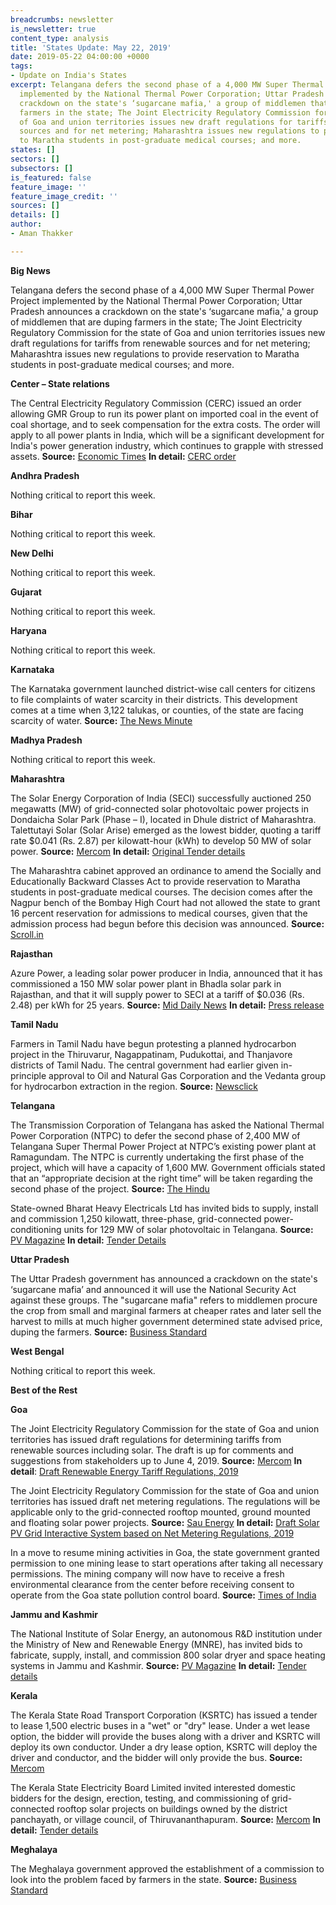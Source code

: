 ```yaml
---
breadcrumbs: newsletter
is_newsletter: true
content_type: analysis
title: 'States Update: May 22, 2019'
date: 2019-05-22 04:00:00 +0000
tags:
- Update on India's States
excerpt: Telangana defers the second phase of a 4,000 MW Super Thermal Power Project
  implemented by the National Thermal Power Corporation; Uttar Pradesh announces a
  crackdown on the state's ‘sugarcane mafia,' a group of middlemen that are duping
  farmers in the state; The Joint Electricity Regulatory Commission for the state
  of Goa and union territories issues new draft regulations for tariffs from renewable
  sources and for net metering; Maharashtra issues new regulations to provide reservation
  to Maratha students in post-graduate medical courses; and more.
states: []
sectors: []
subsectors: []
is_featured: false
feature_image: ''
feature_image_credit: ''
sources: []
details: []
author:
- Aman Thakker

---
```

**Big News**

Telangana defers the second phase of a 4,000 MW Super Thermal Power Project implemented by the National Thermal Power Corporation; Uttar Pradesh announces a crackdown on the state's ‘sugarcane mafia,' a group of middlemen that are duping farmers in the state; The Joint Electricity Regulatory Commission for the state of Goa and union territories issues new draft regulations for tariffs from renewable sources and for net metering; Maharashtra issues new regulations to provide reservation to Maratha students in post-graduate medical courses; and more.

**Center – State relations**

The Central Electricity Regulatory Commission (CERC) issued an order allowing GMR Group to run its power plant on imported coal in the event of coal shortage, and to seek compensation for the extra costs. The order will apply to all power plants in India, which will be a significant development for India's power generation industry, which continues to grapple with stressed assets. **Source:** [Economic Times](https://economictimes.indiatimes.com/industry/energy/power/cerc-allows-compensation-to-power-plants-for-coal-imports-in-times-of-domestic-coal-shortage/articleshow/69364841.cms) **In detail:** [CERC order](http://www.cercind.gov.in/2019/orders/8&284-MP-2018.pdf)

**Andhra Pradesh**

Nothing critical to report this week.

**Bihar**

Nothing critical to report this week.

**New Delhi**

Nothing critical to report this week.

**Gujarat**

Nothing critical to report this week.

**Haryana**

Nothing critical to report this week.

**Karnataka**

The Karnataka government launched district-wise call centers for citizens to file complaints of water scarcity in their districts. This development comes at a time when 3,122 talukas, or counties, of the state are facing scarcity of water. **Source:** [The News Minute](https://www.thenewsminute.com/article/karnataka-government-launches-district-wise-call-centres-water-scarcity-complaints-101778)

**Madhya Pradesh**

Nothing critical to report this week.

**Maharashtra**

The Solar Energy Corporation of India (SECI) successfully auctioned 250 megawatts (MW) of grid-connected solar photovoltaic power projects in Dondaicha Solar Park (Phase – I), located in Dhule district of Maharashtra. Talettutayi Solar (Solar Arise) emerged as the lowest bidder, quoting a tariff rate $0.041 (Rs. 2.87) per kilowatt-hour (kWh) to develop 50 MW of solar power. **Source:** [Mercom](https://mercomindia.com/secis-250-mw-solar-auction-maharashtra/) **In detail:** [Original Tender details](http://seci.co.in/web-data/docs/tenders/RfS_Dondaicha%20Solar%20Park_250MW_final%20upload.pdf)

The Maharashtra cabinet approved an ordinance to amend the Socially and Educationally Backward Classes Act to provide reservation to Maratha students in post-graduate medical courses. The decision comes after the Nagpur bench of the Bombay High Court had not allowed the state to grant 16 percent reservation for admissions to medical courses, given that the admission process had begun before this decision was announced. **Source:** [Scroll.in](https://scroll.in/latest/923902/maratha-quota-maharashtra-approves-promulgation-of-ordinance-on-reservation-in-medical-seats)

**Rajasthan**

Azure Power, a leading solar power producer in India, announced that it has commissioned a 150 MW solar power plant in Bhadla solar park in Rajasthan, and that it will supply power to SECI at a tariff of $0.036 (Rs. 2.48) per kWh for 25 years. **Source:** [Mid Daily News](https://middailynews.com/2019/05/19/azure-power-commissions-150-mw-seci-solar-power-project/) **In detail:** [Press release](https://www.azurepower.com/wp-content/uploads/2019/05/Azure-Power-Commissions-150-MW-SECI-Solar-Power-Project_final.pdf)

**Tamil Nadu**

Farmers in Tamil Nadu have begun protesting a planned hydrocarbon project in the Thiruvarur, Nagappatinam, Pudukottai, and Thanjavore districts of Tamil Nadu. The central government had earlier given in-principle approval to Oil and Natural Gas Corporation and the Vedanta group for hydrocarbon extraction in the region. **Source:** [Newsclick](https://www.newsclick.in/Farmers-Fishermen-Protest-Against-Hydrocarbon-Delta-Tamil-Nadu)

**Telangana**

The Transmission Corporation of Telangana has asked the National Thermal Power Corporation (NTPC) to defer the second phase of 2,400 MW of Telangana Super Thermal Power Project at NTPC’s existing power plant at Ramagundam. The NTPC is currently undertaking the first phase of the project, which will have a capacity of 1,600 MW. Government officials stated that an “appropriate decision at the right time” will be taken regarding the second phase of the project. **Source:** [The Hindu](https://www.thehindu.com/news/cities/Hyderabad/ntpc-asked-to-defer-phase-ii-of-telangana-power-plant/article27175234.ece)

State-owned Bharat Heavy Electricals Ltd has invited bids to supply, install and commission 1,250 kilowatt, three-phase, grid-connected power-conditioning units for 129 MW of solar photovoltaic in Telangana. **Source:** [PV Magazine](https://www.pv-magazine-india.com/2019/05/16/bhel-tenders-power-conditioning-units-for-129-mw-solar-project-in-telangana/) **In detail:** [Tender Details](http://www.bhel.com/index.php/tender?tenid=46209)

**Uttar Pradesh**

The Uttar Pradesh government has announced a crackdown on the state's ‘sugarcane mafia’ and announced it will use the National Security Act against these groups. The "sugarcane mafia" refers to middlemen procure the crop from small and marginal farmers at cheaper rates and later sell the harvest to mills at much higher government determined state advised price, duping the farmers. **Source:** [Business Standard](https://www.business-standard.com/article/economy-policy/up-government-announces-crackdown-on-sugarcane-mafia-invokes-nsa-119051600772_1.html)

**West Bengal**

Nothing critical to report this week.

**Best of the Rest**

**Goa**

The Joint Electricity Regulatory Commission for the state of Goa and union territories has issued draft regulations for determining tariffs from renewable sources including solar. The draft is up for comments and suggestions from stakeholders up to June 4, 2019. **Source:** [Mercom](file:///C:/Users/Saroj%20Bala/Downloads/Mercom) **In detail**: [Draft Renewable Energy Tariff Regulations, 2019](http://jercuts.gov.in/writereaddata/UploadFile/finalfile636933434438348145.pdf)

The Joint Electricity Regulatory Commission for the state of Goa and union territories has issued draft net metering regulations. The regulations will be applicable only to the grid-connected rooftop mounted, ground mounted and floating solar power projects. **Source:** [Sau Energy](https://www.saurenergy.com/solar-energy-news/draft-net-metering-regulations-for-goa-and-uts-issued-by-jerc) **In detail:** [Draft Solar PV Grid Interactive System based on Net Metering Regulations, 2019](http://jercuts.gov.in/writereaddata/UploadFile/jercsolarand.pdf)

In a move to resume mining activities in Goa, the state government granted permission to one mining lease to start operations after taking all necessary permissions. The mining company will now have to receive a fresh environmental clearance from the center before receiving consent to operate from the Goa state pollution control board. **Source:** [Times of India](https://timesofindia.indiatimes.com/city/goa/state-approves-1-lease-to-start-mining-ops-after-green-clearance/articleshowprint/69380787.cms)

**Jammu and Kashmir**

The National Institute of Solar Energy, an autonomous R&D institution under the Ministry of New and Renewable Energy (MNRE), has invited bids to fabricate, supply, install, and commission 800 solar dryer and space heating systems in Jammu and Kashmir. **Source:** [PV Magazine](https://www.pv-magazine-india.com/2019/05/16/nise-amends-solar-dryer-tender-for-jammu-kashmir/) **In detail:** [Tender details](https://nise.res.in/wp-content/uploads/2019/05/Corrigendum1-of-Solar-Dryer-Tender.pdf)

**Kerala**

The Kerala State Road Transport Corporation (KSRTC) has issued a tender to lease 1,500 electric buses in a "wet" or "dry" lease. Under a wet lease option, the bidder will provide the buses along with a driver and KSRTC will deploy its own conductor. Under a dry lease option, KSRTC will deploy the driver and conductor, and the bidder will only provide the bus. **Source:** [Mercom](https://mercomindia.com/kerala-tenders-1500-electric-buses/)

The Kerala State Electricity Board Limited invited interested domestic bidders for the design, erection, testing, and commissioning of grid-connected rooftop solar projects on buildings owned by the district panchayath, or village council, of Thiruvananthapuram. **Source:** [Mercom](https://mercomindia.com/kerala-floats-epc-tender-121-kw-rooftop-solar/) **In detail:** [Tender details](http://www.kseb.in/index.php?option=com_jdownloads&view=download&id=10344:appointment-of-epc-contractor-for-the-design-as-per-site-conditions-erection-testing-commissioning-of-grid-tied-rooftop-solar-photo-voltaic-spv-power-plants-on-the-roof-of-buildings-owned-by-lsgd-district-panchayath-thiruvananthapuram-with-a-toal-installe&catid=71&lang=en)

**Meghalaya**

The Meghalaya government approved the establishment of a commission to look into the problem faced by farmers in the state. **Source:** [Business Standard](https://www.business-standard.com/article/pti-stories/meghalaya-govt-approves-setting-up-of-farmers-commission-119051600865_1.html)
